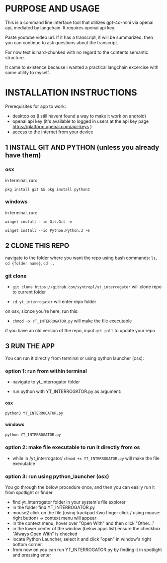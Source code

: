 # PURPOSE AND USAGE
 
This is a command line interface tool that utilizes gpt-4o-mini via openai api, mediated by langchain.
It requires openai api key.

Paste youtube video url. If it has a transcript, it will be summarized. then you can continue to ask questions about the transcript.

For now text is hard-chunked with no regard to the contents semantic structure. 

It came to existence because i wanted a practical langchain excercise with some utility to myself. 

# INSTALLATION INSTRUCTIONS

Prerequisites for app to work:
- desktop os (i still havent found a way to make it work on android)
- openai api key (it's available to logged in users at the api key page https://platform.openai.com/api-keys ) 
- access to the internet from your device

## 1 INSTALL GIT AND PYTHON (unless you already have them)

### osx 
in terminal, run:

```pkg install git && pkg install python3```
### windows
in terminal, run:

```winget install --id Git.Git -e```

```winget install --id Python.Python.3 -e```
## 2 CLONE THIS REPO 
navigate to the folder where you want the repo using bash commands:  ```ls```,  ```cd {folder name}```, ```cd ..```

### git clone

- ```git clone https://github.com/syntropl/yt_interrogator``` will clone repo to current folder

- ```cd yt_interrogator``` will enter repo folder

on osx, sicnce you're here, run this:

- ```chmod +x YT_INTERROGATOR.py``` will make the file executable 



if you have an old version of the repo, input ```git pull``` to update your repo



## 3 RUN THE APP
You can run it directly from terminal or using python launcher (osx):


### option 1: run from within terminal
- navigate to yt_interrogator folder


- run python with YT_INTERROGATOR.py as argument:
#### osx
```python3 YT_INTERROGATOR.py```
#### windows
```python YT_INTERROGATOR.py```


### option 2: make file executable to run it directly from os

- while in /yt_interrogator/ 
```chmod +x YT_INTERROGATOR.py``` will make the file executable 


### option 3: run using python_launcher (osx)
You go through the below procedure once, and then you can easily run it from spotlight or finder

- find yt_interrogator folder in your system's file explorer
- in the folder find YT_INTERROGATOR.py
- mouse2 click on the file (using trackpad :two finger click /  using mouse: right button) -> context menu will appear
- in the context menu, hover over "Open With" and then click "Other..."
- in the lower center of the window (below apps list) ensure the checkbox "Always Open With" is checked
- locate Python Launcher, select it and click "open" in window's right bottom corner.
- from now on you can run YT_INTERROGATOR.py by finding it in spotlight and pressing enter





